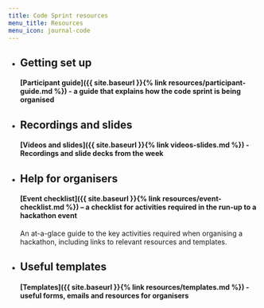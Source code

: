 ```yaml
---
title: Code Sprint resources
menu_title: Resources
menu_icon: journal-code
---
```


<ul class="grid">
<li class="resource-block" markdown="1">

## Getting set up
#### [Participant guide]({{ site.baseurl }}{% link resources/participant-guide.md %}) - a guide that explains how the code sprint is being organised
</li>

<li class="resource-block" markdown="1">

## Recordings and slides
#### [Videos and slides]({{ site.baseurl }}{% link videos-slides.md %}) - Recordings and slide decks from the week

</li>
<li class="resource-block" markdown="1">

## Help for organisers
#### [Event checklist]({{ site.baseurl }}{% link resources/event-checklist.md %}) – a checklist for activities required in the run-up to a hackathon event

An at-a-glace guide to the key activities required when organising a
hackathon, including links to relevant resources and templates.

</li>
<li class="resource-block" markdown="1">

## Useful templates
#### [Templates]({{ site.baseurl }}{% link resources/templates.md %}) - useful forms, emails and resources for organisers


</li>
</ul>
